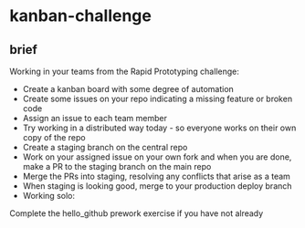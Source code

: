 # kanban-challenge

## brief
Working in your teams from the Rapid Prototyping challenge:

+ Create a kanban board with some degree of automation
+ Create some issues on your repo indicating a missing feature or broken code
+ Assign an issue to each team member
+ Try working in a distributed way today - so everyone works on their own copy of the repo
+ Create a staging branch on the central repo
+ Work on your assigned issue on your own fork and when you are done, make a PR to the staging branch on the main repo
+ Merge the PRs into staging, resolving any conflicts that arise as a team
+ When staging is looking good, merge to your production deploy branch
+ Working solo:

Complete the hello_github prework exercise if you have not already
